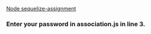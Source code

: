 [Node sequelize-assignment](https://gist.github.com/johnnybee4e/1f1c49560fda7a5dfc13968c8de12724) <br/>
<h3> Enter your password in association.js in line 3.

